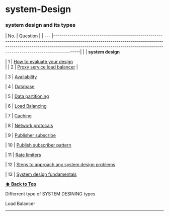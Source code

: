 # system-Design
### system design and its types

| No. | Question
|
| --- |-------------------------------------------------------------------------------------------------------------------------------------------------------------------------------------------------------------------------------------------------------|
|     | **system design**

| 1   |  [How to evaluate your design](#)                                                                                                                                        
|
| 2   |  [Proxy service load balancer](#)                                                       |                                                        
                                                        

 | 3 |  [Availability](#)

 | 4 |  [Database](#)

 | 5 |  [Data partitioning](#)

 | 6 |  [Load Balancing](#)

 | 7 |  [Caching](#)

 | 8 |  [Network protocals](#)

 | 9 |  [Publisher subscribe](#)

 | 10 |  [Publish subscriber pattern](#)

 | 11 |  [Rate limiters](#)

 | 12 |  [Steps to approach any system design problems](#)

 | 13 |  [System design fundamentals](#)


**[⬆ Back to Top](#system-design-and-its-types)**

<!--<p> section 1 </p>
<p> section 2 </p>-->
<p> Differrent type of SYSTEM DESINING types <br> <p> Load Balancer </p>  <hr>




















